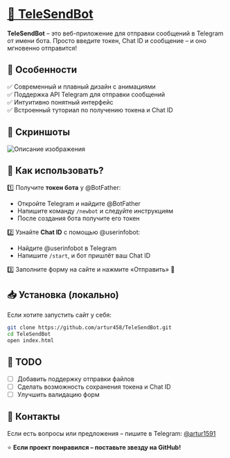 # [🚀 TeleSendBot](https://artur458.github.io/SendXBot/)

**TeleSendBot** – это веб-приложение для отправки сообщений в Telegram от имени бота. Просто введите токен, Chat ID и сообщение – и оно мгновенно отправится!

## 🎨 Особенности
✅ Современный и плавный дизайн с анимациями  
✅ Поддержка API Telegram для отправки сообщений  
✅ Интуитивно понятный интерфейс  
✅ Встроенный туториал по получению токена и Chat ID  

## 📸 Скриншоты
![Описание изображения](assets/screenshot.png)

## 🔧 Как использовать?
1️⃣ Получите **токен бота** у @BotFather:  
   - Откройте Telegram и найдите @BotFather  
   - Напишите команду `/newbot` и следуйте инструкциям  
   - После создания бота получите его токен  

2️⃣ Узнайте **Chat ID** с помощью @userinfobot:  
   - Найдите @userinfobot в Telegram  
   - Напишите `/start`, и бот пришлёт ваш Chat ID  

3️⃣ Заполните форму на сайте и нажмите «Отправить» 🚀

## 📥 Установка (локально)
Если хотите запустить сайт у себя:
```sh
git clone https://github.com/artur458/TeleSendBot.git
cd TeleSendBot
open index.html
```

## 📌 TODO
- [ ] Добавить поддержку отправки файлов
- [ ] Сделать возможность сохранения токена и Chat ID
- [ ] Улучшить валидацию форм

## 🤝 Контакты
Если есть вопросы или предложения – пишите в Telegram: [@artur1591](https://t.me/artur1591)  

⭐ **Если проект понравился – поставьте звезду на GitHub!**

